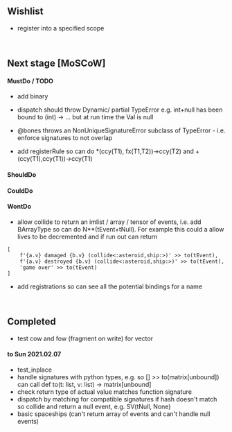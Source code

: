 ## Wishlist

* register into a specified scope


<br>

## Next stage [MoSCoW]

#### MustDo / TODO
* add binary

* dispatch should throw Dynamic/ partial TypeError e.g. int+null has been bound to (int) -> ... but at run time the Val is null
* @bones throws an NonUniqueSignatureError subclass of TypeError - i.e. enforce signatures to not overlap
* add registerRule so can do *(ccy(T1), fx(T1,T2))->ccy(T2) and +(ccy(T1),ccy(T1))->ccy(T1)

#### ShouldDo



#### CouldDo



#### WontDo
* allow collide to return an imlist / array / tensor of events, i.e. add BArrayType so can do N**(tEvent+tNull). For example this
could a allow lives to be decremented and if run out can return
```
[
    f'{a.v} damaged {b.v} (collide<:asteroid,ship:>)' >> to(tEvent),
    f'{a.v} destroyed {b.v} (collide<:asteroid,ship:>)' >> to(tEvent),
    'game over' >> to(tEvent)
]
```

* add registrations so can see all the potential bindings for a name


<br>

## Completed
* test cow and fow (fragment on write) for vector

#### to Sun 2021.02.07
* test_inplace
* handle signatures with python types, e.g. so [] >> to(matrix[unbound]) can call def to(t: list, v: list) -> matrix[unbound]
* check return type of actual value matches function signature
* dispatch by matching for compatible signatures if hash doesn't match so collide and return a null event,  e.g. SV(tNull, None)
* basic spaceships (can't return array of events and can't handle null events)
